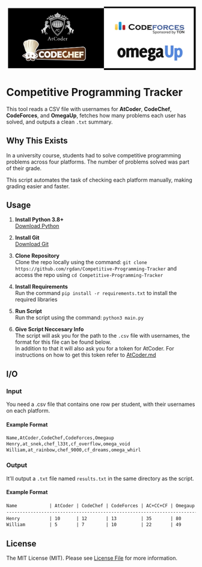 ![Image](images/logos.jpg)

# Competitive Programming Tracker

This tool reads a CSV file with usernames for **AtCoder**, **CodeChef**, **CodeForces**, and **OmegaUp**, fetches how many problems each user has solved, and outputs a clean `.txt` summary.

## Why This Exists

In a university course, students had to solve competitive programming problems across four platforms. The number of problems solved was part of their grade.

This script automates the task of checking each platform manually, making grading easier and faster.

## Usage

1. **Install Python 3.8+**  
   [Download Python](https://www.python.org/downloads/)

2. **Install Git**   
   [Download Git](https://git-scm.com/downloads)

3. **Clone Repository**   
    Clone the repo locally using the command: `git clone https://github.com/rgdan/Competitive-Programming-Tracker` and access the repo using `cd Competitive-Programming-Tracker`

4. **Install Requirements**   
   Run the command `pip install -r requirements.txt` to install the required libraries

5. **Run Script**   
   Run the script using the command: `python3 main.py`

6. **Give Script Neccesary Info**   
   The script will ask you for the path to the `.csv` file with usernames, the format for this file can be found below.   
   In addition to that it will also ask you for a token for AtCoder. For instructions on how to get this token refer to [AtCoder.md](documentation/AtCoder.md)

## I/O

### Input

You need a .csv file that contains one row per student, with their usernames on each platform.

#### Example Format

```csv
Name,AtCoder,CodeChef,CodeForces,Omegaup
Henry,at_snek,chef_l33t,cf_overflow,omega_void
William,at_rainbow,chef_9000,cf_dreams,omega_whirl
```

### Output

It'll output a `.txt` file named `results.txt` in the same directory as the script.

#### Example Format

```txt
Name            | AtCoder | CodeChef | CodeForces | AC+CC+CF | Omegaup
-----------------------------------------------------------------------
Henry           | 10      | 12       | 13         | 35       | 80
William         | 5       | 7        | 10         | 22       | 49
```

## License

The MIT License (MIT). Please see [License File](LICENSE) for more information.
